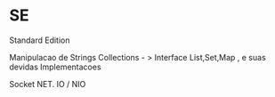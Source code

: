 # SE
Standard Edition


Manipulacao de Strings
Collections - > Interface List,Set,Map , e suas devidas Implementacoes

Socket
NET.
IO / NIO

